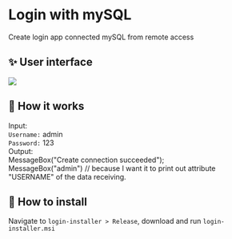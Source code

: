 # Login with mySQL
Create login app connected mySQL from remote access


## ✨ User interface
![](https://camo.githubusercontent.com/04b19a987b9874bcddfd00e991027cde967e9699/68747470733a2f2f692e6962622e636f2f463342577671372f436170747572652e706e67)

## 🎢 How it works
Input: <br>
`Username:` admin<br>
`Password:` 123<br>
Output:<br>
MessageBox("Create connection succeeded");<br>
MessageBox("admin") // because I want it to print out attribute "USERNAME" of the data receiving.

## 🔨 How to install
Navigate to `login-installer > Release`, download and run `login-installer.msi`
